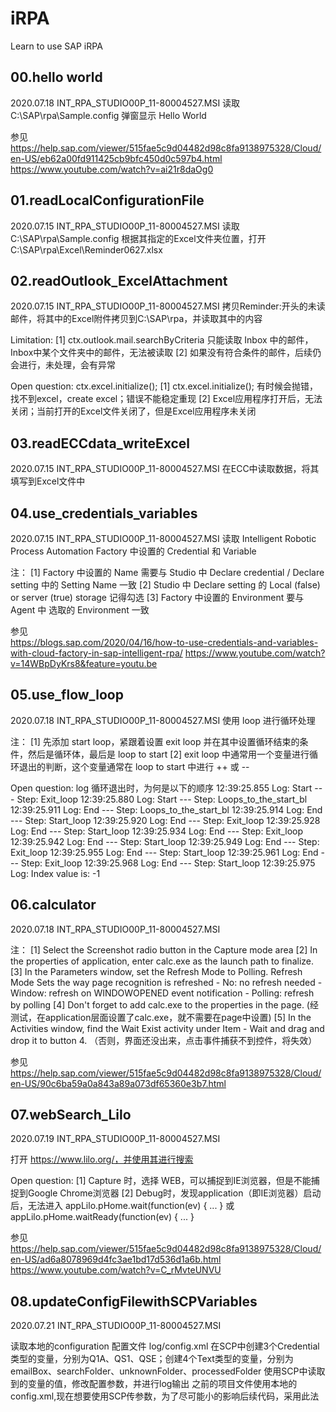 # iRPA
Learn to use SAP iRPA



00.hello world
-----------------------------------------------
2020.07.18
INT_RPA_STUDIO00P_11-80004527.MSI
读取 C:\SAP\rpa\Sample.config
弹窗显示 Hello World

参见
https://help.sap.com/viewer/515fae5c9d04482d98c8fa9138975328/Cloud/en-US/eb62a00fd911425cb9bfc450d0c597b4.html
https://www.youtube.com/watch?v=ai21r8daOg0 



01.readLocalConfigurationFile
-----------------------------------------------
2020.07.15
INT_RPA_STUDIO00P_11-80004527.MSI
读取 C:\SAP\rpa\Sample.config
根据其指定的Excel文件夹位置，打开 C:\SAP\rpa\Excel\Reminder0627.xlsx



02.readOutlook_ExcelAttachment
-----------------------------------------------
2020.07.15
INT_RPA_STUDIO00P_11-80004527.MSI
拷贝Reminder:开头的未读邮件，将其中的Excel附件拷贝到C:\SAP\rpa，并读取其中的内容

Limitation: 
[1] ctx.outlook.mail.searchByCriteria 只能读取 Inbox 中的邮件，Inbox中某个文件夹中的邮件，无法被读取
[2] 如果没有符合条件的邮件，后续仍会进行，未处理，会有异常

Open question: ctx.excel.initialize();
[1] ctx.excel.initialize(); 有时候会抛错，找不到excel，create excel；错误不能稳定重现
[2] Excel应用程序打开后，无法关闭；当前打开的Excel文件关闭了，但是Excel应用程序未关闭



03.readECCdata_writeExcel
-----------------------------------------------
2020.07.15
INT_RPA_STUDIO00P_11-80004527.MSI
在ECC中读取数据，将其填写到Excel文件中



04.use_credentials_variables
-----------------------------------------------
2020.07.15
INT_RPA_STUDIO00P_11-80004527.MSI
读取 Intelligent Robotic Process Automation Factory  中设置的 Credential 和 Variable

注：
[1] Factory  中设置的 Name 需要与 Studio 中 Declare credential / Declare setting 中的 Setting Name 一致
[2] Studio 中 Declare setting 的 Local (false) or server (true) storage 记得勾选
[3] Factory  中设置的 Environment 要与 Agent 中 选取的 Environment 一致

参见  
https://blogs.sap.com/2020/04/16/how-to-use-credentials-and-variables-with-cloud-factory-in-sap-intelligent-rpa/
https://www.youtube.com/watch?v=14WBpDyKrs8&feature=youtu.be



05.use_flow_loop
-----------------------------------------------
2020.07.18
INT_RPA_STUDIO00P_11-80004527.MSI
使用 loop 进行循环处理

注：
[1] 先添加 start loop，紧跟着设置 exit loop 并在其中设置循环结束的条件，然后是循环体，最后是 loop to start
[2] exit loop 中通常用一个变量进行循环退出的判断，这个变量通常在 loop to start 中进行 ++ 或 --

Open question: log
    循环退出时，为何是以下的顺序
    12:39:25.855 Log: Start --- Step: Exit_loop
    12:39:25.880 Log: Start --- Step: Loops_to_the_start_bl
    12:39:25.911 Log: End --- Step: Loops_to_the_start_bl
    12:39:25.914 Log: End --- Step: Start_loop
    12:39:25.920 Log: End --- Step: Exit_loop
    12:39:25.928 Log: End --- Step: Start_loop
    12:39:25.934 Log: End --- Step: Exit_loop
    12:39:25.942 Log: End --- Step: Start_loop
    12:39:25.949 Log: End --- Step: Exit_loop
    12:39:25.955 Log: End --- Step: Start_loop
    12:39:25.961 Log: End --- Step: Exit_loop
    12:39:25.968 Log: End --- Step: Start_loop
    12:39:25.975 Log: Index value is: -1



06.calculator
-----------------------------------------------
2020.07.18
INT_RPA_STUDIO00P_11-80004527.MSI

注：
[1] Select the Screenshot radio button in the Capture mode area
[2] In the properties of application, enter calc.exe as the launch path to finalize.
[3] In the Parameters window, set the Refresh Mode to Polling.
    Refresh Mode
    Sets the way page recognition is refreshed
    - No: no refresh needed
    - Window: refresh on WINDOWOPENED event notification
    - Polling: refresh by polling
[4] Don't forget to add calc.exe to the properties in the page. (经测试，在application层面设置了calc.exe，就不需要在page中设置)
[5] In the Activities window, find the Wait Exist activity under Item - Wait and drag and drop it to button 4. （否则，界面还没出来，点击事件捕获不到控件，将失效）

参见
https://help.sap.com/viewer/515fae5c9d04482d98c8fa9138975328/Cloud/en-US/90c6ba59a0a843a89a073df65360e3b7.html



07.webSearch_Lilo
-----------------------------------------------
2020.07.19
INT_RPA_STUDIO00P_11-80004527.MSI

打开 https://www.lilo.org/，并使用其进行搜索

Open question:
[1] Capture 时，选择 WEB，可以捕捉到IE浏览器，但是不能捕捉到Google Chrome浏览器
[2] Debug时，发现application（即IE浏览器）启动后，无法进入 appLilo.pHome.wait(function(ev) { ... } 或 appLilo.pHome.waitReady(function(ev) { ... }

参见
https://help.sap.com/viewer/515fae5c9d04482d98c8fa9138975328/Cloud/en-US/ad6a8078969d4fc3ae1bd17d536d1a6b.html 
https://www.youtube.com/watch?v=C_rMvteUNVU 




08.updateConfigFilewithSCPVariables
-----------------------------------------------
2020.07.21
INT_RPA_STUDIO00P_11-80004527.MSI

读取本地的configuration 配置文件 log/config.xml
在SCP中创建3个Credential类型的变量，分别为Q1A、QS1、QSE；创建4个Text类型的变量，分别为emailBox、searchFolder、unknownFolder、processedFolder
使用SCP中读取到的变量的值，修改配置参数，并进行log输出
之前的项目文件使用本地的config.xml,现在想要使用SCP传参数，为了尽可能小的影响后续代码，采用此法